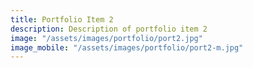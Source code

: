 ```yaml
---
title: Portfolio Item 2
description: Description of portfolio item 2
image: "/assets/images/portfolio/port2.jpg"
image_mobile: "/assets/images/portfolio/port2-m.jpg"
---
```


